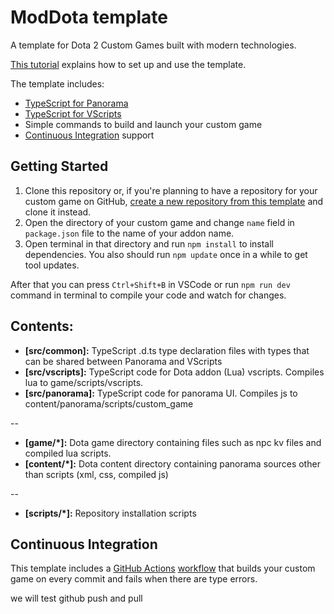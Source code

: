 # ModDota template

A template for Dota 2 Custom Games built with modern technologies.

[This tutorial](https://moddota.com/scripting/Typescript/typescript-introduction/) explains how to set up and use the template.

The template includes:

- [TypeScript for Panorama](https://moddota.com/panorama/introduction-to-panorama-ui-with-typescript)
- [TypeScript for VScripts](https://typescripttolua.github.io/)
- Simple commands to build and launch your custom game
- [Continuous Integration](#continuous-integration) support

## Getting Started

1. Clone this repository or, if you're planning to have a repository for your custom game on GitHub, [create a new repository from this template](https://help.github.com/en/github/creating-cloning-and-archiving-repositories/creating-a-repository-from-a-template) and clone it instead.
2. Open the directory of your custom game and change `name` field in `package.json` file to the name of your addon name.
3. Open terminal in that directory and run `npm install` to install dependencies. You also should run `npm update` once in a while to get tool updates.

After that you can press `Ctrl+Shift+B` in VSCode or run `npm run dev` command in terminal to compile your code and watch for changes.

## Contents:

* **[src/common]:** TypeScript .d.ts type declaration files with types that can be shared between Panorama and VScripts
* **[src/vscripts]:** TypeScript code for Dota addon (Lua) vscripts. Compiles lua to game/scripts/vscripts.
* **[src/panorama]:** TypeScript code for panorama UI. Compiles js to content/panorama/scripts/custom_game

--

* **[game/*]:** Dota game directory containing files such as npc kv files and compiled lua scripts.
* **[content/*]:** Dota content directory containing panorama sources other than scripts (xml, css, compiled js)

--

* **[scripts/*]:** Repository installation scripts

## Continuous Integration

This template includes a [GitHub Actions](https://github.com/features/actions) [workflow](.github/workflows/ci.yml) that builds your custom game on every commit and fails when there are type errors.

we will test github push and pull
